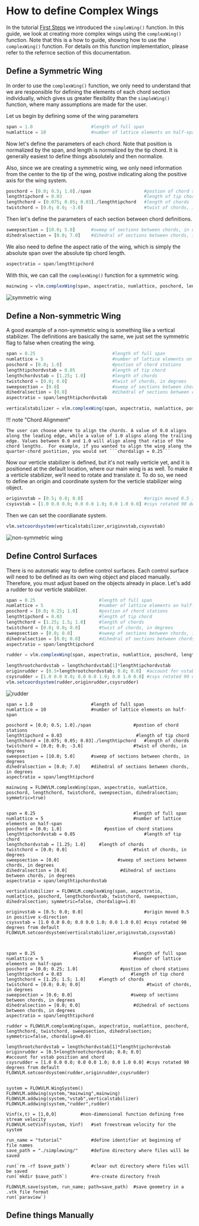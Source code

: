 # How to define Complex Wings

In the tutorial [First Steps](@ref) we introduced the ```simpleWing()``` function.  In this guide, we look at creating more complex wings using the ```complexWing()``` function. Note that this is a how to guide, showing how to use the ```complexWing()``` function. For details on this function implementation, please refer to the refernce section of this documentation.

## Define a Symmetric Wing

In order to use the ```complexWing()``` function, we only need to understand that we are responsible for defining the elements of each chord section individually, which gives us greater flexibility than the ```simpleWing()``` function, where many assumptions are made for the user.

Let us begin by defining some of the wing parameters

```julia
span = 1.0                      #length of full span
numlattice = 10                 #number of lattice elements on half-span
```

Now let's define the parameters of each chord.  Note that position is normalized by the span, and length is normalized by the tip chord. It is generally easiest to define things absolutely and then normalize.


Also, since we are creating a symmetric wing, we only need information from the center to the tip of the wing, postive indicating along the positive axis for the wing system.

```julia
poschord = [0.0; 0.5; 1.0]./span                    #postion of chord stations
lengthtipchord = 0.03                               #length of tip chord
lengthchord = [0.075; 0.05; 0.03]./lengthtipchord   #length of chords
twistchord = [0.0; 0.0; -3.0]                       #twist of chords, in degrees
```

Then let's define the parameters of each section between chord definitions.

```julia
sweepsection = [10.0; 5.0]      #sweep of sections between chords, in degrees
dihedralsection = [0.0; 7.0]    #dihedral of sections between chords, in degrees
```

We also need to define the aspect ratio of the wing, which is simply the absolute span over the absolute tip chord length.

```julia
aspectratio = span/lengthtipchord
```

With this, we can call the ```complexWing()``` function for a symmetric wing.

```julia
mainwing = vlm.complexWing(span, aspectratio, numlattice, poschord, lengthchord, twistchord, sweepsection, dihedralsection; symmetric=true)
```

![symmetric wing](../assets/howtofigs/symmetric-wing.gif)

## Define a Non-symmetric Wing

A good example of a non-symmetric wing is something like a vertical stabilizer. The definitions are basically the same, we just set the symmetric flag to false when creating the wing.

```julia
span = 0.25                             #length of full span
numlattice = 5                          #number of lattice elements on half-span
poschord = [0.0; 1.0]                   #postion of chord stations
lengthtipchordvstab = 0.05              #length of tip chord
lengthchordvstab = [1.25; 1.0]          #length of chords
twistchord = [0.0; 0.0]                 #twist of chords, in degrees
sweepsection = [0.0]                    #sweep of sections between chords, in degrees
dihedralsection = [0.0]                 #dihedral of sections between chords, in degrees
aspectratio = span/lengthtipchordvstab

verticalstabilizer = vlm.complexWing(span, aspectratio, numlattice, poschord, lengthchordvstab, twistchord, sweepsection, dihedralsection; symmetric=false, chordalign=1.0)
```

!!! note "Chord Alignment"

    The user can choose where to align the chords. A value of 0.0 aligns along the leading edge, while a value of 1.0 aligns along the trailing edge. Values between 0.0 and 1.0 will align along that ratio of the chord lengths.  For example, if you wanted to align the wing along the quarter-chord postition, you would set ```chordalign = 0.25```

Now our verticle stabilizer is defined, but it's not really verticle yet, and it is positioned at the default location, where our main wing is as well.  To make it a verticle stabilizer, we'll need to rotate and translate it.  To do so, we need to define an origin and coordinate system for the verticle stabilizer wing object.

```julia
originvstab = [0.5; 0.0; 0.0]                       #origin moved 0.5 in positive x-direction
csysvstab = [1.0 0.0 0.0; 0.0 0.0 1.0; 0.0 1.0 0.0] #csys rotated 90 degrees from default
```

Then we can set the coordianate system.

```julia
vlm.setcoordsystem(verticalstabilizer,originvstab,csysvstab)
```

![non-symmetric wing](../assets/howtofigs/non-sym-wing.gif)

## Define Control Surfaces

There is no automatic way to define control surfaces. Each control surface will need to be defined as its own wing object and placed manually. Therefore, you must adjust based on the objects already in place. Let's add a rudder to our verticle stabilizer.

```julia
span = 0.25                        #length of full span
numlattice = 5                     #number of lattice elements on half-span
poschord = [0.0; 0.25; 1.0]        #postion of chord stations
lengthtipchord = 0.03              #length of tip chord
lengthchord = [1.25; 1.5; 1.0]     #length of chords
twistchord = [0.0; 0.0; 0.0]       #twist of chords, in degrees
sweepsection = [0.0; 0.0]          #sweep of sections between chords, in degrees
dihedralsection = [0.0; 0.0]       #dihedral of sections between chords, in degrees
aspectratio = span/lengthtipchord

rudder = vlm.complexWing(span, aspectratio, numlattice, poschord, lengthchord, twistchord, sweepsection, dihedralsection; symmetric=false, chordalign=0.0)

lengthrootchordvstab = lengthchordvstab[1]*lengthtipchordvstab
originrudder = [0.5+lengthrootchordvstab; 0.0; 0.0]  #account for vstab position and chord
csysrudder = [1.0 0.0 0.0; 0.0 0.0 1.0; 0.0 1.0 0.0] #csys rotated 90 degrees from default
vlm.setcoordsystem(rudder,originrudder,csysrudder)
```

![rudder](../assets/howtofigs/rudder.gif)


```@setup all
span = 1.0                      #length of full span
numlattice = 10                 #number of lattice elements on half-span

poschord = [0.0; 0.5; 1.0]./span                #postion of chord stations
lengthtipchord = 0.03                            #length of tip chord
lengthchord = [0.075; 0.05; 0.03]./lengthtipchord   #length of chords
twistchord = [0.0; 0.0; -3.0]                   #twist of chords, in degrees
sweepsection = [10.0; 5.0]      #sweep of sections between chords, in degrees
dihedralsection = [0.0; 7.0]    #dihedral of sections between chords, in degrees
aspectratio = span/lengthtipchord

mainwing = FLOWVLM.complexWing(span, aspectratio, numlattice, poschord, lengthchord, twistchord, sweepsection, dihedralsection; symmetric=true)


span = 0.25                                     #length of full span
numlattice = 5                                  #number of lattice elements on half-span
poschord = [0.0; 1.0]                #postion of chord stations
lengthtipchordvstab = 0.05                          #length of tip chord
lengthchordvstab = [1.25; 1.0]     #length of chords
twistchord = [0.0; 0.0]                         #twist of chords, in degrees
sweepsection = [0.0]                      #sweep of sections between chords, in degrees
dihedralsection = [0.0]                    #dihedral of sections between chords, in degrees
aspectratio = span/lengthtipchordvstab

verticalstabilizer = FLOWVLM.complexWing(span, aspectratio, numlattice, poschord, lengthchordvstab, twistchord, sweepsection, dihedralsection; symmetric=false, chordalign=1.0)

originvstab = [0.5; 0.0; 0.0]                       #origin moved 0.5 in positive x-direction
csysvstab = [1.0 0.0 0.0; 0.0 0.0 1.0; 0.0 1.0 0.0] #csys rotated 90 degrees from default
FLOWVLM.setcoordsystem(verticalstabilizer,originvstab,csysvstab)



span = 0.25                                     #length of full span
numlattice = 5                                  #number of lattice elements on half-span
poschord = [0.0; 0.25; 1.0]                #postion of chord stations
lengthtipchord = 0.03                          #length of tip chord
lengthchord = [1.25; 1.5; 1.0]     #length of chords
twistchord = [0.0; 0.0; 0.0]                         #twist of chords, in degrees
sweepsection = [0.0; 0.0]                      #sweep of sections between chords, in degrees
dihedralsection = [0.0; 0.0]                    #dihedral of sections between chords, in degrees
aspectratio = span/lengthtipchord

rudder = FLOWVLM.complexWing(span, aspectratio, numlattice, poschord, lengthchord, twistchord, sweepsection, dihedralsection; symmetric=false, chordalign=0.0)

lengthrootchordvstab = lengthchordvstab[1]*lengthtipchordvstab
originrudder = [0.5+lengthrootchordvstab; 0.0; 0.0]                       #account for vstab position and chord
csysrudder = [1.0 0.0 0.0; 0.0 0.0 1.0; 0.0 1.0 0.0] #csys rotated 90 degrees from default
FLOWVLM.setcoordsystem(rudder,originrudder,csysrudder)


system = FLOWVLM.WingSystem()
FLOWVLM.addwing(system,"mainwing",mainwing)
FLOWVLM.addwing(system,"vstab",verticalstabilizer)
FLOWVLM.addwing(system,"rudder",rudder)

Vinf(x,t) = [1,0,0]         #non-dimensional function defining free stream velocity
FLOWVLM.setVinf(system, Vinf)   #set freestream velocity for the system

run_name = "tutorial"           #define identifier at beginning of file names
save_path = "./simplewing/"     #define directory where files will be saved

run(`rm -rf $save_path`)        #clear out directory where files will be saved
run(`mkdir $save_path`)         #re-create directory fresh

FLOWVLM.save(system, run_name; path=save_path)  #save geometry in a .vtk file format
run(`paraview`)
```

## Define things Manually
